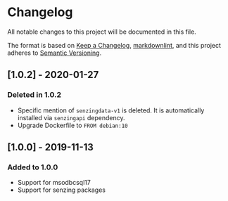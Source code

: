 # Changelog

All notable changes to this project will be documented in this file.

The format is based on [Keep a Changelog](https://keepachangelog.com/en/1.0.0/),
[markdownlint](https://dlaa.me/markdownlint/),
and this project adheres to [Semantic Versioning](https://semver.org/spec/v2.0.0.html).

## [1.0.2] - 2020-01-27

### Deleted in 1.0.2

- Specific mention of `senzingdata-v1` is deleted.
  It is automatically installed via `senzingapi` dependency.
- Upgrade Dockerfile to `FROM debian:10`

## [1.0.0] - 2019-11-13

### Added to 1.0.0

- Support for msodbcsql17
- Support for senzing packages
